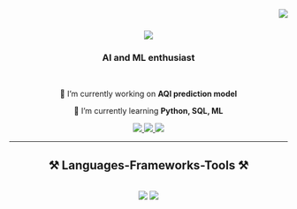 <img align="right" src="https://visitor-badge.laobi.icu/badge?page_id=Bibek04-bit.Bibek04-bit" />

<h1 align="center">
    <img src="https://readme-typing-svg.herokuapp.com/?font=Righteous&size=35&center=true&vCenter=true&width=500&height=70&duration=4000&lines=Namaste!+👋;+I'm+Bibek+Acharya!;" />
</h1>

<h3 align="center">AI and ML enthusiast</h3>

<br/>

<div align="center">
 
 🔭 I’m currently working on **AQI prediction model**
 
 🌱 I’m currently learning **Python, SQL, ML**

 </div>
 
<div align="center"> 
  <a href="mailto:https://mail.google.com/mail/u/0/#inbox">
    <img src="https://img.shields.io/badge/Gmail-333333?style=for-the-badge&logo=gmail&logoColor=red" />
  </a>
  <a href="https://www.linkedin.com/in/bibek-acharya-aa5b75236/" target="_blank">
    <img src="https://img.shields.io/badge/LinkedIn-0077B5?style=for-the-badge&logo=linkedin&logoColor=white" target="_blank" />
  </a>
  <a href="https://github.com/Bibek04-bit" target="_blank">
     <img src="https://img.shields.io/badge/Portfolio-FF5722?style=for-the-badge&logo=todoist&logoColor=white" target="_blank" /> 
  </a>
</div>

 <hr/>
 
<h2 align="center">⚒️ Languages-Frameworks-Tools ⚒️</h2>
<br/>
<div align="center">
    <img src="https://skillicons.dev/icons?i=html,css,vscode,github" />
    <img src="https://skillicons.dev/icons?i=python,javascript,c,mysql" /><br>
</div>


